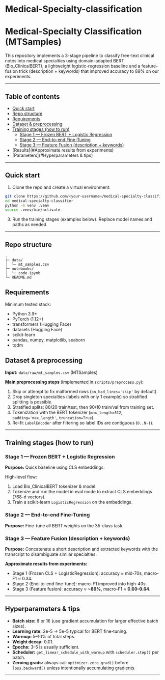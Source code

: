 # Medical-Specialty-classification
# Medical-Specialty Classification (MTSamples)

This repository implements a 3-stage pipeline to classify free-text clinical notes into medical specialties using domain-adapted BERT (Bio_ClinicalBERT), a lightweight logistic-regression baseline and a feature-fusion trick (description + keywords) that improved accuracy to 89% on our experiments.

---

## Table of contents

* [Quick start](#quick-start)
* [Repo structure](#repo-structure)
* [Requirements](#requirements)
* [Dataset & preprocessing](#dataset--preprocessing)
* [Training stages (how to run)](#training-stages-how-to-run)
  * [Stage 1 — Frozen BERT + Logistic Regression](#stage-1---frozen-bert--logistic-regression)
  * [Stage 2 — End-to-end Fine-Tuning](#stage-2---end-to-end-fine-tuning)
  * [Stage 3 — Feature Fusion (description + keywords)](#stage-3---feature-fusion-description--keywords)
* [Results](#Approximate results from experiments)
* [Parameters](#Hyperparameters & tips)
---

## Quick start

1. Clone the repo and create a virtual environment:

```bash
git clone https://github.com/<your-username>/medical-specialty-classifier.git
cd medical-specialty-classifier
python -m venv .venv
source .venv/bin/activate
```

3. Run the training stages (examples below). Replace model names and paths as needed.

---

## Repo structure

```
.
├─ data/
│  └─ mt_samples.csv
├─ notebooks/
│  └─ code.ipynb
└─ README.md
```

## Requirements

Minimum tested stack:

* Python 3.9+
* PyTorch (1.12+)
* transformers (Hugging Face)
* datasets (Hugging Face)
* scikit-learn
* pandas, numpy, matplotlib, seaborn
* tqdm

## Dataset & preprocessing

**Input:** `data/raw/mt_samples.csv` (MTSamples)

**Main preprocessing steps** (implemented in `scripts/preprocess.py`):

1. Skip or attempt to fix malformed rows (`on_bad_lines='skip'` by default).
2. Drop singleton specialties (labels with only 1 example) so stratified splitting is possible.
3. Stratified splits: 80/20 train/test, then 90/10 train/val from training set.
4. Tokenization with the BERT tokenizer (`max_length=512`, `padding='max_length'`, `truncation=True`).
5. Re-fit `LabelEncoder` after filtering so label IDs are contiguous (`0..N-1`).
---
## Training stages (how to run)

### Stage 1 — Frozen BERT + Logistic Regression

**Purpose:** Quick baseline using CLS embeddings.

High-level flow:

1. Load Bio\_ClinicalBERT tokenizer & model.
2. Tokenize and run the model in eval mode to extract CLS embeddings (768-d vectors).
3. Train a scikit-learn `LogisticRegression` on the embeddings.

### Stage 2 — End-to-end Fine-Tuning

**Purpose:** Fine-tune all BERT weights on the 35-class task.

### Stage 3 — Feature Fusion (description + keywords)

**Purpose:** Concatenate a short description and extracted keywords with the transcript to disambiguate similar specialties.

**Approximate results from experiments:**

* Stage 1 (Frozen CLS + LogisticRegression): accuracy ≈ mid-70s, macro-F1 ≈ 0.34.
* Stage 2 (End-to-end fine-tune): macro-F1 improved into high-40s.
* Stage 3 (Feature fusion): accuracy ≈ **\~89%**, macro-F1 ≈ **0.60–0.64**.
---

## Hyperparameters & tips

* **Batch size:** 8 or 16 (use gradient accumulation for larger effective batch sizes).
* **Learning rate:** 2e-5 → 5e-5 typical for BERT fine-tuning.
* **Warmup:** 5–10% of total steps.
* **Weight decay:** 0.01.
* **Epochs:** 3–5 is usually sufficient.
* **Scheduler:** `get_linear_schedule_with_warmup` with `scheduler.step()` per batch.
* **Zeroing grads:** always call `optimizer.zero_grad()` before `loss.backward()` unless intentionally accumulating gradients.
---
